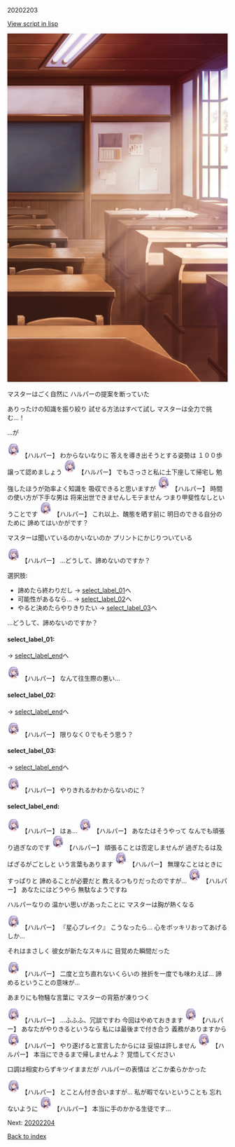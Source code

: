 20202203

[View script in lisp](../scripts/20202203.txt)

![classroom03_daytime.png](../images/backgrounds/classroom03_daytime.png)

マスターはごく自然に
ハルパーの提案を断っていた

ありったけの知識を振り絞り
試せる方法はすべて試し
マスターは全力で挑む…！

…が

<img src="../images/units/202021.png" alt="202021.png" height="34"/>
【ハルパー】
わからないなりに
答えを導き出そうとする姿勢は
１００歩譲って認めましょう

<img src="../images/units/202021.png" alt="202021.png" height="34"/>
【ハルパー】
でもさっさと私に土下座して帰宅し
勉強したほうが効率よく知識を
吸収できると思いますが

<img src="../images/units/202021.png" alt="202021.png" height="34"/>
【ハルパー】
時間の使い方が下手な男は
将来出世できませんしモテません
つまり甲斐性なしということです

<img src="../images/units/202021.png" alt="202021.png" height="34"/>
【ハルパー】
これ以上、醜態を晒す前に
明日のできる自分のために
諦めてはいかがです？

マスターは聞いているのかいないのか
プリントにかじりついている

<img src="../images/units/202021.png" alt="202021.png" height="34"/>
【ハルパー】
…どうして、諦めないのですか？

選択肢:
- 諦めたら終わりだし → [select_label_01](#select_label_01)へ
- 可能性があるなら… → [select_label_02](#select_label_02)へ
- やると決めたらやりきりたい → [select_label_03](#select_label_03)へ

…どうして、諦めないのですか？

#### select_label_01:
 → [select_label_end](#select_label_end)へ

<img src="../images/units/202021.png" alt="202021.png" height="34"/>
【ハルパー】
なんて往生際の悪い…

#### select_label_02:
 → [select_label_end](#select_label_end)へ

<img src="../images/units/202021.png" alt="202021.png" height="34"/>
【ハルパー】
限りなく０でもそう思う？

#### select_label_03:
 → [select_label_end](#select_label_end)へ

<img src="../images/units/202021.png" alt="202021.png" height="34"/>
【ハルパー】
やりきれるかわからないのに？

#### select_label_end:

<img src="../images/units/202021.png" alt="202021.png" height="34"/>
【ハルパー】
はぁ…

<img src="../images/units/202021.png" alt="202021.png" height="34"/>
【ハルパー】
あなたはそうやって
なんでも頑張り過ぎなのです

<img src="../images/units/202021.png" alt="202021.png" height="34"/>
【ハルパー】
頑張ることは否定しませんが
過ぎたるは及ばざるがごとしと
いう言葉もあります

<img src="../images/units/202021.png" alt="202021.png" height="34"/>
【ハルパー】
無理なことはときにすっぱりと
諦めることが必要だと
教えるつもりだったのですが…

<img src="../images/units/202021.png" alt="202021.png" height="34"/>
【ハルパー】
あなたにはどうやら
無駄なようですね

ハルパーなりの
温かい思いがあったことに
マスターは胸が熱くなる

<img src="../images/units/202021.png" alt="202021.png" height="34"/>
【ハルパー】
『星心ブレイク』
こうなったら…
心をボッキリおってあげるしか…

それはまさしく
彼女が新たなスキルに
目覚めた瞬間だった

<img src="../images/units/202021.png" alt="202021.png" height="34"/>
【ハルパー】
二度と立ち直れないくらいの
挫折を一度でも味わえば…
諦めるということの意味が…

あまりにも物騒な言葉に
マスターの背筋が凍りつく

<img src="../images/units/202021.png" alt="202021.png" height="34"/>
【ハルパー】
…ふふふ、冗談ですわ
今回はやめておきます

<img src="../images/units/202021.png" alt="202021.png" height="34"/>
【ハルパー】
あなたがやりきるというなら
私には最後まで付き合う
義務がありますから

<img src="../images/units/202021.png" alt="202021.png" height="34"/>
【ハルパー】
やり遂げると宣言したからには
妥協は許しません

<img src="../images/units/202021.png" alt="202021.png" height="34"/>
【ハルパー】
本当にできるまで帰しませんよ？
覚悟してください

口調は相変わらずキツイままだが
ハルパーの表情は
どこか柔らかかった

<img src="../images/units/202021.png" alt="202021.png" height="34"/>
【ハルパー】
とことん付き合いますが…
私が暇でないということも
忘れないように

<img src="../images/units/202021.png" alt="202021.png" height="34"/>
【ハルパー】
本当に手のかかる生徒です…


Next: [20202204](20202204.md)

[Back to index](index.md)
